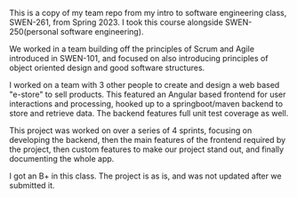 This is a copy of my team repo from my intro to software engineering class, SWEN-261, from Spring 2023. I took this course alongside SWEN-250(personal software engineering). 

We worked in a team building off the principles of Scrum and Agile introduced in SWEN-101, and focused on also introducing principles of object oriented design and good software structures. 

I worked on a team with 3 other people to create and design a web based "e-store" to sell products. This featured an Angular based frontend for user interactions and processing, hooked up to a springboot/maven backend to store and retrieve data. The backend features full unit test coverage as well. 

This project was worked on over a series of 4 sprints, focusing on developing the backend, then the main features of the frontend required by the project, then custom features to make our project stand out, and finally documenting the whole app. 

I got an B+ in this class. The project is as is, and was not updated after we submitted it.
